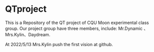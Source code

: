 # QTproject
This is a Repository of the QT project of CQU Moon experimental class group. Our project group have three members, include: Mr.Dynamic 、Mrs.Kylin、Daydream.

At 2022/5/13 Mrs.Kylin push the first vision at github.
